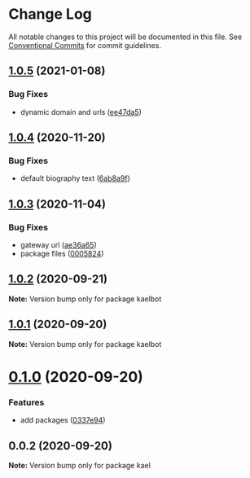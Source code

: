 # Change Log

All notable changes to this project will be documented in this file.
See [Conventional Commits](https://conventionalcommits.org) for commit guidelines.

## [1.0.5](https://github.com/kaeltec/packages/compare/v1.0.4...v1.0.5) (2021-01-08)


### Bug Fixes

* dynamic domain and urls ([ee47da5](https://github.com/kaeltec/packages/commit/ee47da53639699ef1506d65d306677a446580ff8))





## [1.0.4](https://github.com/kaeltec/packages/compare/v1.0.3...v1.0.4) (2020-11-20)


### Bug Fixes

* default biography text ([6ab8a9f](https://github.com/kaeltec/packages/commit/6ab8a9f397395b8c965e5e1f2ed21167b614131e))





## [1.0.3](https://github.com/kaeltec/packages/compare/v1.0.2...v1.0.3) (2020-11-04)


### Bug Fixes

* gateway url ([ae36a65](https://github.com/kaeltec/packages/commit/ae36a6579086c529a368df4dd4d2da2884f661c5))
* package files ([0005824](https://github.com/kaeltec/packages/commit/0005824532bfac10977c90275865b6be7ba4a16c))





## [1.0.2](https://github.com/kaeltec/packages/compare/v1.0.1...v1.0.2) (2020-09-21)

**Note:** Version bump only for package kaelbot





## [1.0.1](https://github.com/kaeltec/packages/compare/v0.1.0...v1.0.1) (2020-09-20)

**Note:** Version bump only for package kaelbot





# [0.1.0](https://github.com/kaeltec/packages/compare/v0.0.2...v0.1.0) (2020-09-20)


### Features

* add packages ([0337e94](https://github.com/kaeltec/packages/commit/0337e9436fb635300f5a312c671a2f21818b4daf))





## 0.0.2 (2020-09-20)

**Note:** Version bump only for package kael
